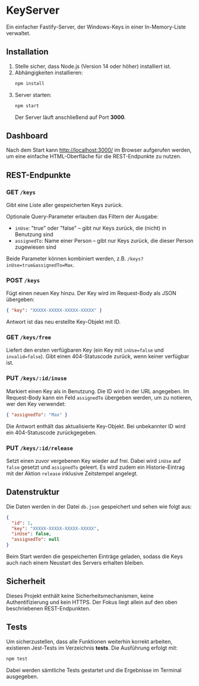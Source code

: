 # KeyServer

Ein einfacher Fastify-Server, der Windows-Keys in einer In-Memory-Liste verwaltet. 

## Installation

1. Stelle sicher, dass Node.js (Version 14 oder höher) installiert ist.
2. Abhängigkeiten installieren:
   ```bash
   npm install
   ```
3. Server starten:
   ```bash
   npm start
   ```
   Der Server läuft anschließend auf Port **3000**.

## Dashboard

Nach dem Start kann [http://localhost:3000/](http://localhost:3000/) im Browser
aufgerufen werden, um eine einfache HTML-Oberfläche für die REST-Endpunkte zu
nutzen.


## REST-Endpunkte

### GET `/keys`
Gibt eine Liste aller gespeicherten Keys zurück.

Optionale Query-Parameter erlauben das Filtern der Ausgabe:

- `inUse`: "true" oder "false" – gibt nur Keys zurück, die (nicht) in Benutzung sind
- `assignedTo`: Name einer Person – gibt nur Keys zurück, die dieser Person zugewiesen sind

Beide Parameter können kombiniert werden, z.B. `/keys?inUse=true&assignedTo=Max`.

### POST `/keys`
Fügt einen neuen Key hinzu. Der Key wird im Request-Body als JSON übergeben:
```json
{ "key": "XXXXX-XXXXX-XXXXX-XXXXX" }
```
Antwort ist das neu erstellte Key-Objekt mit ID.

### GET `/keys/free`
Liefert den ersten verfügbaren Key (ein Key mit `inUse=false` und `invalid=false`). Gibt einen 404-Statuscode zurück, wenn keiner verfügbar ist.

### PUT `/keys/:id/inuse`
Markiert einen Key als in Benutzung. Die ID wird in der URL angegeben. Im Request-Body kann ein Feld `assignedTo` übergeben werden, um zu notieren, wer den Key verwendet:
```json
{ "assignedTo": "Max" }
```
Die Antwort enthält das aktualisierte Key-Objekt. Bei unbekannter ID wird ein 404-Statuscode zurückgegeben.

### PUT `/keys/:id/release`
Setzt einen zuvor vergebenen Key wieder auf frei. Dabei wird `inUse` auf `false`
gesetzt und `assignedTo` geleert. Es wird zudem ein Historie-Eintrag mit der
Aktion `release` inklusive Zeitstempel angelegt.

## Datenstruktur

Die Daten werden in der Datei `db.json` gespeichert und sehen wie folgt aus:
```json
{
  "id": 1,
  "key": "XXXXX-XXXXX-XXXXX-XXXXX",
  "inUse": false,
  "assignedTo": null
}
```
Beim Start werden die gespeicherten Einträge geladen, sodass die Keys auch nach einem Neustart des Servers erhalten bleiben.

## Sicherheit

Dieses Projekt enthält keine Sicherheitsmechanismen, keine Authentifizierung und kein HTTPS. Der Fokus liegt allein auf den oben beschriebenen REST-Endpunkten.

## Tests

Um sicherzustellen, dass alle Funktionen weiterhin korrekt arbeiten, existieren Jest-Tests im Verzeichnis __tests__. Die Ausführung erfolgt mit:

```bash
npm test
```

Dabei werden sämtliche Tests gestartet und die Ergebnisse im Terminal ausgegeben.
